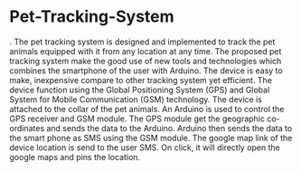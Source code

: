 # Pet-Tracking-System
. The pet tracking system is designed and implemented to track the pet animals equipped with it from any location at any time.
The proposed pet tracking system make the good use of new tools and technologies which combines the smartphone of the user with Arduino. 
The device is easy to make, inexpensive compare to other tracking system yet efficient.
The device function using the Global Positioning System (GPS) and Global System for Mobile Communication (GSM) technology.
The device is attached to the collar of the pet animals. An Arduino is used to control the GPS receiver and GSM module.
The GPS module get the geographic co-ordinates and sends the data to the Arduino. Arduino then sends the data to the smart phone as SMS using the GSM module.
The google map link of the device location is send to the user SMS. On click, it will directly open the google maps and pins the location.
